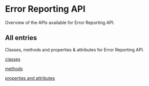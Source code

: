 [
This is a templated file. Adding content to this file may result in it being
reverted. Instead, if you want to place additional content, create an
"overview_content.md" file in `docs/` directory. The Sphinx tool will
pick up on the content and merge the content.
]: #

# Error Reporting API

Overview of the APIs available for Error Reporting API.

## All entries

Classes, methods and properties & attributes for
Error Reporting API.

[classes](https://cloud.google.com/python/docs/reference/clouderrorreporting/latest/summary_class.html)

[methods](https://cloud.google.com/python/docs/reference/clouderrorreporting/latest/summary_method.html)

[properties and
attributes](https://cloud.google.com/python/docs/reference/clouderrorreporting/latest/summary_property.html)
